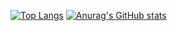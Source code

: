 [![Top Langs](https://github-readme-stats.vercel.app/api/top-langs/?username=lldscc&layout=compact)](https://github.com/anuraghazra/github-readme-stats)
[![Anurag's GitHub stats](https://github-readme-stats.vercel.app/api?username=lldscc)](https://github.com/anuraghazra/github-readme-stats)
